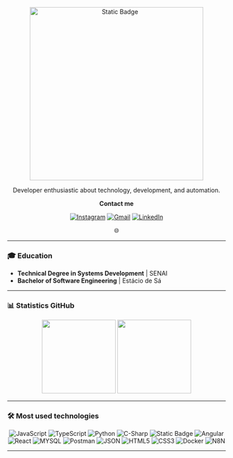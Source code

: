 <div align="center">
  <img alt="Static Badge" src="https://img.shields.io/badge/Mariana%20Louren%C3%A7o-%23ffdcad?style=flat-square&logo=gitlab&logoColor=%23ffdcad&logoSize=auto&label=Hello!%20I'm&labelColor=%238c8c8c" width="400">
  <p>Developer enthusiastic about technology, development, and automation.<p>
  <strong>Contact me</strong>
</div>

<div align="center">
  <a href="https://www.instagram.com/vlbmari/" target="_blank">
    <img src="https://img.shields.io/badge/Instagram-E4405F?style=for-the-badge&logo=instagram&logoColor=white" alt="Instagram"/></a>
  <a href="mailto:slb.marianavitoria@gmail.com" target="_blank">
    <img src="https://img.shields.io/badge/-Gmail-%23333?style=for-the-badge&logo=gmail&logoColor=white" alt="Gmail"/></a>
  <a href="https://www.linkedin.com/in/vlbmari/" target="_blank">
    <img src="https://img.shields.io/badge/-LinkedIn-%230077B5?style=for-the-badge&logo=linkedin&logoColor=white" alt="LinkedIn"/></a>
    <p>🌐</p>
</div>

---

### 🎓 Education
  - **Technical Degree in Systems Development** | SENAI
  - **Bachelor of Software Engineering** | Estácio de Sá

---

### 📊 Statistics GitHub
<div align="center">
  <img height="170em" src="https://github-readme-stats.vercel.app/api?username=vlbmari&show_icons=true&theme=dark&cache_seconds=120"/>
  <img height="170em" src="https://github-readme-stats.vercel.app/api/top-langs/?username=vlbmari&layout=compact&theme=dark&cache_seconds=120" />
</div>

---

### 🛠️ Most used technologies

<p align="center">
  <!-- Linguagens -->
  <img src="https://img.shields.io/badge/JavaScript-F7DF1E?style=for-the-badge&logo=javascript&logoColor=black" alt="JavaScript"/>
  <img src="https://img.shields.io/badge/TypeScript-3178C6?style=for-the-badge&logo=typescript&logoColor=white" alt="TypeScript"/>
  <img src="https://img.shields.io/badge/Python-3776AB?style=for-the-badge&logo=python&logoColor=white" alt="Python"/>
  <img src="https://img.shields.io/badge/C%20Sharp-%23378BBA?style=for-the-badge&logo=sharp&logoColor=white&logoSize=auto" alt="C-Sharp"/>
  
  <!-- Frameworks -->
  <img alt="Static Badge" src="https://img.shields.io/badge/dotNet-%23512BD4?style=for-the-badge&logo=dotnet" alt=".NET">
  <img src="https://img.shields.io/badge/Angular-red?style=for-the-badge&logo=angular&logoColor=white&logoSize=auto" alt="Angular"/>
  <img src="https://img.shields.io/badge/React-20232A?style=for-the-badge&logo=react&logoColor=white" alt="React"/>

  <!-- Dados / API -->
  <img src="https://img.shields.io/badge/MYSQL-%234479A1?style=for-the-badge&logo=mysql&logoColor=white&logoSize=auto" alt="MYSQL"/>
  <img src="https://img.shields.io/badge/Postman-FF6C37?style=for-the-badge&logo=postman&logoColor=white" alt="Postman"/>
  <img src="https://img.shields.io/badge/JSON-000000?style=for-the-badge&logo=json&logoColor=white" alt="JSON"/>

  <!-- Web -->
  <img src="https://img.shields.io/badge/HTML5-E34F26?style=for-the-badge&logo=html5&logoColor=white" alt="HTML5"/>
  <img src="https://img.shields.io/badge/CSS3-1572B6?style=for-the-badge&logo=css&logoColor=white" alt="CSS3"/>

  <!-- DevOps -->
  <img src="https://img.shields.io/badge/Docker-2496ED?style=for-the-badge&logo=docker&logoColor=white" alt="Docker"/>
  <img src="https://img.shields.io/badge/n8n-EB5175?style=for-the-badge&logo=n8n&logoColor=white" alt="N8N"/>
</p>


---

